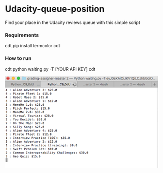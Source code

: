 # Udacity-queue-position
Find your place in the Udacity reviews queue with this simple script

### Requirements
cdt
pip install termcolor
cdt
### How to run
cdt
python waiting.py -T [YOUR API KEY]
cdt

![screenshot](screenshot.png)
